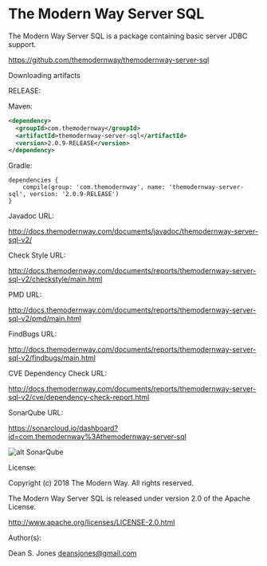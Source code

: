 The Modern Way Server SQL
======

The Modern Way Server SQL is a package containing basic server JDBC support.

https://github.com/themodernway/themodernway-server-sql

Downloading artifacts

RELEASE:

Maven:
```xml
<dependency>
  <groupId>com.themodernway</groupId>
  <artifactId>themodernway-server-sql</artifactId>
  <version>2.0.9-RELEASE</version>
</dependency>
```
Gradle:

```
dependencies {
    compile(group: 'com.themodernway', name: 'themodernway-server-sql', version: '2.0.9-RELEASE')
}
```
Javadoc URL:

http://docs.themodernway.com/documents/javadoc/themodernway-server-sql-v2/

Check Style URL:

http://docs.themodernway.com/documents/reports/themodernway-server-sql-v2/checkstyle/main.html

PMD URL:

http://docs.themodernway.com/documents/reports/themodernway-server-sql-v2/pmd/main.html

FindBugs URL:

http://docs.themodernway.com/documents/reports/themodernway-server-sql-v2/findbugs/main.html

CVE Dependency Check URL:

http://docs.themodernway.com/documents/reports/themodernway-server-sql-v2/cve/dependency-check-report.html

SonarQube URL:

https://sonarcloud.io/dashboard?id=com.themodernway%3Athemodernway-server-sql

![alt SonarQube](https://sonarcloud.io/api/project_badges/quality_gate?project=com.themodernway%3Athemodernway-server-sql "SonarQube")

License:

Copyright (c) 2018 The Modern Way. All rights reserved.

The Modern Way Server SQL is released under version 2.0 of the Apache License.

http://www.apache.org/licenses/LICENSE-2.0.html

Author(s):

Dean S. Jones
deansjones@gmail.com